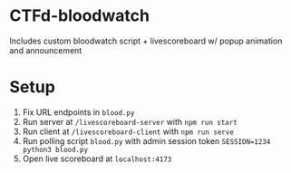 # CTFd-bloodwatch

Includes custom bloodwatch script + livescoreboard w/ popup animation and announcement

# Setup

1. Fix URL endpoints in `blood.py`
2. Run server at `/livescoreboard-server` with `npm run start`
3. Run client at `/livescoreboard-client` with `npm run serve`
4. Run polling script `blood.py` with admin session token `SESSION=1234 python3 blood.py`
5. Open live scoreboard at `localhost:4173`
